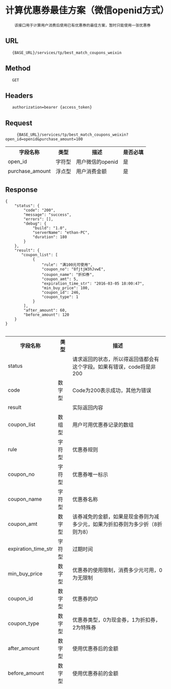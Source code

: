 # 计算优惠券最佳方案（微信openid方式）
```
	该接口用于计算用户消费后使用已有优惠券的最佳方案，暂时只能使用一张优惠券
```
## URL
```	
   {BASE_URL}/services/tp/best_match_coupons_weixin
```
## Method
```	
   GET
```
## Headers
```
   authorization=bearer {access_token}
```

## Request
```
	 {BASE_URL}/services/tp/best_match_coupons_weixin?open_id=openid&purchase_amount=100
```
<table data-tablesaw-sortable>
    <thead>
        <tr>
            <th data-tablesaw-sortable-col data-tablesaw-sortable-default-col>字段名称</th>
            <th data-tablesaw-sortable-col>类型</th>
            <th data-tablesaw-sortable-col>描述</th>
            <th data-tablesaw-sortable-col>是否必填</th>
        </tr>
		<tr>
            <td>open_id</td>
            <td>字符型</td>
            <td>用户微信的openid</td>
            <td>是</td>
        </tr>
		<tr>
            <td>purchase_amount</td>
            <td>浮点型</td>
            <td>用户消费金额</td>
            <td>是</td>
        </tr>
    </thead>
<table>


## Response
```
{
	"status": {
		"code": "200",
		"message": "success",
		"errors": [],
		"debug": {
			"build": "1.0",
			"serverName": "ethan-PC",
			"duration": 180
		}
	},
	"result": {
       "coupon_list": [
            {
                "rule": "满100元可使用",
                "coupon_no": "8fjtjW3hJvwE",
                "coupon_name": "折扣券",
                "coupon_amt": 5,
                "expiration_time_str": "2016-03-05 18:00:47",
                "min_buy_price": 100,
                "coupon_id": 246,
                "coupon_type": 1
            }
        ],
        "after_amount": 60,
        "before_amount": 120
	}
}
```
<table data-tablesaw-sortable>
    <thead>
        <tr>
            <th data-tablesaw-sortable-col data-tablesaw-sortable-default-col>字段名称</th>
            <th data-tablesaw-sortable-col>类型</th>
            <th data-tablesaw-sortable-col>描述</th>
        </tr>
		<tr>
            <td>status</td>
            <td></td>
            <td>请求返回的状态，所以得返回值都会有这个字段。如果有错误，code将是非200</td>
        </tr>
		<tr>
            <td>code</td>
            <td>数字型</td>
            <td>Code为200表示成功，其他为错误</td>
        </tr>
		<tr>
            <td>result</td>
            <td></td>
            <td>实际返回内容</td>
        </tr>
		<tr>
            <td>coupon_list</td>
            <td>数组型</td>
            <td>用户可用优惠券记录的数组</td>
        </tr>
		<tr>
            <td>rule</td>
            <td>字符型</td>
            <td>优惠券规则</td>
        </tr>
		<tr>
            <td>coupon_no</td>
            <td>字符型</td>
            <td>优惠券唯一标示</td>
        </tr>
		<tr>
            <td>coupon_name</td>
            <td>字符型</td>
            <td>优惠券名称</td>
        </tr>
		<tr>
            <td>coupon_amt</td>
            <td>数字型</td>
            <td>该券减免的金额，如果是现金券则为减多少元，如果为折扣券则为多少折（8折则为8）</td>
        </tr>
		<tr>
            <td>expiration_time_str</td>
            <td>字符型</td>
            <td>过期时间</td>
        </tr>
		<tr>
            <td>min_buy_price</td>
            <td>数字型</td>
            <td>优惠券的使用限制，消费多少元可用，0为无限制</td>
        </tr>
		<tr>
            <td>coupon_id</td>
            <td>数字型</td>
            <td>优惠券的ID</td>
        </tr>
		<tr>
            <td>coupon_type</td>
            <td>数字型</td>
            <td>优惠券类型，0为现金券，1为折扣券，2为特殊券</td>
        </tr>
		<tr>
            <td>after_amount</td>
            <td>数字型</td>
            <td>使用优惠券后的金额</td>
        </tr>
		<tr>
            <td>before_amount</td>
            <td>数字型</td>
            <td>使用优惠券前的金额</td>
        </tr>
    </thead>
<table>
